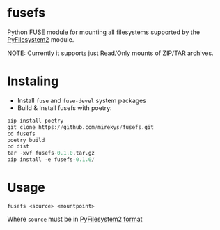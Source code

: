# fusefs

Python FUSE module for mounting all filesystems supported by the
[PyFilesystem2](https://github.com/PyFilesystem/pyfilesystem2) module.

NOTE: Currently it supports just Read/Only mounts of ZIP/TAR archives.

# Instaling

* Install ```fuse``` and ```fuse-devel``` system packages
* Build & Install fusefs with poetry:
```python
pip install poetry
git clone https://github.com/mirekys/fusefs.git
cd fusefs
poetry build
cd dist
tar -xvf fusefs-0.1.0.tar.gz
pip install -e fusefs-0.1.0/
```

# Usage
```
fusefs <source> <mountpoint>
```

Where ```source``` must be in [PyFilesystem2 format](https://docs.pyfilesystem.org/en/latest/openers.html)